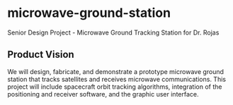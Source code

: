 # microwave-ground-station
Senior Design Project - Microwave Ground Tracking Station for Dr. Rojas

## Product Vision 
We will design, fabricate, and demonstrate a prototype microwave ground station that tracks satellites and receives microwave communications. This project will include spacecraft orbit tracking algorithms, integration of the positioning and receiver software, and the graphic user interface.
